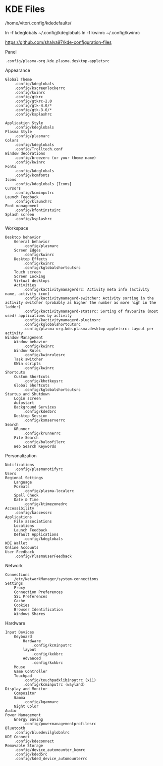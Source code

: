 # KDE Files

/home/vitor/.config/kdedefaults/

ln -f kdeglobals ~/.config/kdeglobals
ln -f kwinrc ~/.config/kwinrc

https://github.com/shalva97/kde-configuration-files

Panel

    .config/plasma-org.kde.plasma.desktop-appletsrc

Appearance

    Global Theme
        .config/kdeglobals
        .config/kscreenlockerrc
        .config/kwinrc
        .config/gtkrc
        .config/gtkrc-2.0
        .config/gtk-4.0/*
        .config/gtk-3.0/*
        .config/ksplashrc

    Application Style
        .config/kdeglobals
    Plasma Style
        .config/plasmarc
    Colors
        .config/kdeglobals
        .config/Trolltech.conf
    Window decorations
        .config/breezerc (or your theme name)
        .config/kwinrc
    Fonts
        .config/kdeglobals
        .config/kcmfonts
    Icons
        .config/kdeglobals [Icons]
    Cursors
        .config/kcminputrc
    Launch Feedback
        .config/klaunchrc
    Font management
        .config/kfontinstuirc
    Splash screen
        .config/ksplashrc

Workspace

    Desktop behavior
        General behavior
            .config/plasmarc
        Screen Edges
            .config/kwinrc
        Desktop Effects
            .config/kwinrc
            .config/kglobalshortcutsrc
        Touch screen
        Screen Locking
        Virtual desktops
        Activities
            .config/kactivitymanagerdrc: Activity meta info (activity name, activity icon)
            .config/kactivitymanagerd-switcher: Activity sorting in the activity switcher (probably as higher the number as more high in the ladder)
            .config/kactivitymanagerd-statsrc: Sorting of favourite (most used) applications by activity
            .config/kactivitymanagerd-pluginsrc
            .config/kglobalshortcutsrc
            .config/plasma-org.kde.plasma.desktop-appletsrc: Layout per activity
    Window Management
        Window behavior
            .config/kwinrc
        Window Rules
            .config/kwinrulesrc
        Task switcher
        KWin scripts
            .config/kwinrc
    Shortcuts
        Custom Shortcuts
            .config/khotkeysrc
        Global Shortcuts
            .config/kglobalshortcutsrc
    Startup and Shutdown
        Login screen
        Autostart
        Background Services
            .config/kded5rc
        Desktop Session
            .config/ksmserverrc
    Search
        KRunner
            .config/krunnerrc
        File Search
            .config/baloofilerc
        Web Search Keywords

Personalization

    Notifications
        .config/plasmanotifyrc
    Users
    Regional Settings
        Language
        Formats
            .config/plasma-localerc
        Spell Check
        Date & Time
            .config/ktimezonedrc
    Accessibility
        .config/kaccessrc
    Applications
        File associations
        Locations
        Launch Feedback
        Default Applications
            .config/kdeglobals
    KDE Wallet
    Online Accounts
    User Feedback
        .config/PlasmaUserFeedback

Network

    Connections
        /etc/NetworkManager/system-connections
    Settings
        Proxy
        Connection Preferences
        SSL Preferences
        Cache
        Cookies
        Browser Identification
        Windows Shares

Hardware

    Input Devices
        Keyboard
            Hardware
                .config/kcminputrc
            layout
                .config/kxkbrc
            Advanced
                .config/kxkbrc
        Mouse
        Game Controller
        Touchpad
            .config/touchpadxlibinputrc (x11)
            .config/kcminputrc (wayland)
    Display and Monitor
        Compositor
        Gamma
            .config/kgammarc
        Night Color
    Audio
    Power Management
        Energy Saving
            .config/powermanagementprofilesrc
    Bluetooth
        .config/bluedevilglobalrc
    KDE Connect
        .config/kdeconnect
    Removable Storage
        .config/device_automounter_kcmrc
        .config/kded5rc
        .config/kded_device_automounterrc

